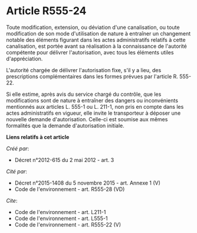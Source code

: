 # Article R555-24

Toute modification, extension, ou déviation d'une canalisation, ou toute modification de son mode d'utilisation de nature à
entraîner un changement notable des éléments figurant dans les actes administratifs relatifs à cette canalisation, est portée
avant sa réalisation à la connaissance de l'autorité compétente pour délivrer l'autorisation, avec tous les éléments utiles
d'appréciation.

L'autorité chargée de délivrer l'autorisation fixe, s'il y a lieu, des prescriptions complémentaires dans les formes prévues
par l'article R. 555-22.

Si elle estime, après avis du service chargé du contrôle, que les modifications sont de nature à entraîner des dangers ou
inconvénients mentionnés aux articles L. 555-1 ou L. 211-1, non pris en compte dans les actes administratifs en vigueur, elle
invite le transporteur à déposer une nouvelle demande d'autorisation. Celle-ci est soumise aux mêmes formalités que la
demande d'autorisation initiale.

**Liens relatifs à cet article**

_Créé par_:

  - Décret n°2012-615 du 2 mai 2012 - art. 3

_Cité par_:

  - Décret n°2015-1408 du 5 novembre 2015 - art. Annexe 1 (V)
  - Code de l'environnement - art. R555-28 (VD)

_Cite_:

  - Code de l'environnement - art. L211-1
  - Code de l'environnement - art. L555-1
  - Code de l'environnement - art. R555-22 (V)
